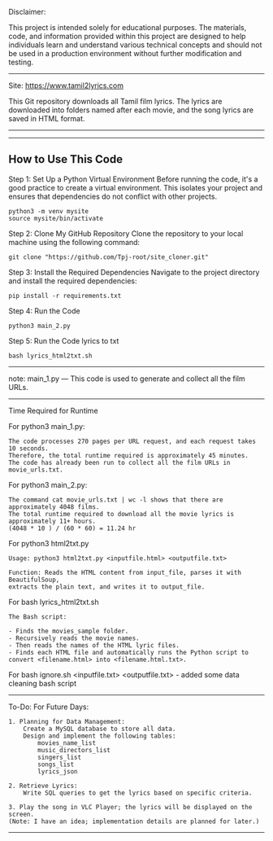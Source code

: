 Disclaimer:

This project is intended solely for educational purposes. The materials, code, and information provided within this project are designed to help individuals learn and understand various technical concepts and should not be used in a production environment without further modification and testing.


--------------------

Site: https://www.tamil2lyrics.com

This Git repository downloads all Tamil film lyrics. 
The lyrics are downloaded into folders named after each movie, and the song lyrics are saved in HTML format.

--------------------




--------------------
How to Use This Code
--------------------
Step 1: Set Up a Python Virtual Environment
Before running the code, it's a good practice to create a virtual environment. This isolates your project and ensures that dependencies do not conflict with other projects.

```
python3 -m venv mysite
source mysite/bin/activate
```

Step 2: Clone My GitHub Repository
Clone the repository to your local machine using the following command:

```
git clone "https://github.com/Tpj-root/site_cloner.git"
```

Step 3: Install the Required Dependencies
Navigate to the project directory and install the required dependencies:

```
pip install -r requirements.txt
```

Step 4: Run the Code

```
python3 main_2.py
```


Step 5: Run the Code lyrics to txt

```
bash lyrics_html2txt.sh
```

-------------------------

note:
main_1.py — This code is used to generate and collect all the film URLs.


-------------------------

Time Required for Runtime

For python3 main_1.py:

    The code processes 270 pages per URL request, and each request takes 10 seconds. 
    Therefore, the total runtime required is approximately 45 minutes. 
    The code has already been run to collect all the film URLs in movie_urls.txt.
    

For python3 main_2.py:

    The command cat movie_urls.txt | wc -l shows that there are approximately 4048 films.
    The total runtime required to download all the movie lyrics is approximately 11+ hours.
    (4048 * 10 ) / (60 * 60) = 11.24 hr



For python3 html2txt.py

    Usage: python3 html2txt.py <inputfile.html> <outputfile.txt>
    
    Function: Reads the HTML content from input_file, parses it with BeautifulSoup,
    extracts the plain text, and writes it to output_file.


For bash lyrics_html2txt.sh

    The Bash script:

    - Finds the movies_sample folder.
    - Recursively reads the movie names.
    - Then reads the names of the HTML lyric files.
    - Finds each HTML file and automatically runs the Python script to convert <filename.html> into <filename.html.txt>.


For bash ignore.sh <inputfile.txt> <outputfile.txt>
    - added some data cleaning bash script

-------------------------






To-Do:
For Future Days:

    1. Planning for Data Management:
        Create a MySQL database to store all data.
        Design and implement the following tables:
            movies_name_list
            music_directors_list
            singers_list
            songs_list
            lyrics_json

    2. Retrieve Lyrics:
        Write SQL queries to get the lyrics based on specific criteria.
        
    3. Play the song in VLC Player; the lyrics will be displayed on the screen. 
    (Note: I have an idea; implementation details are planned for later.)
-------------------------

